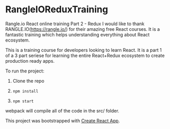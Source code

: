 # RangleIOReduxTraining
Rangle.io React online training Part 2 - Redux
I would like to thank RANGLE.IO(https://rangle.io/) for their amazing free React courses. It is a fantastic training which helps understanding everything about React ecosystem. 

This is a training course for developers looking to learn React. It is a part 1 of a 3 part seriese for learning the entire React+Redux ecosystem to create production ready apps. 

To run the project:

1. Clone the repo

2. `npm install`

3. `npm start`

webpack will compile all of the code in the src/ folder. 

This project was bootstrapped with [Create React App](https://github.com/facebookincubator/create-react-app).
